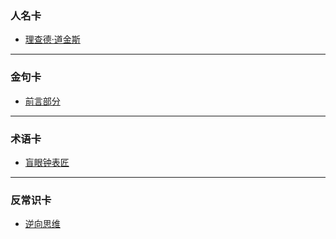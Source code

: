 ### 人名卡
 - [理查德·道金斯](https://github.com/weihaisheng/ReadingCard/blob/master/20170113-SeekingWisdom/cP-richardDawkins.md)

---
### 金句卡
 - [前言部分](https://github.com/weihaisheng/ReadingCard/blob/master/20170113-SeekingWisdom/cR-preface.md)
 
---
### 术语卡
- [盲眼钟表匠](https://github.com/weihaisheng/ReadingCard/blob/master/20170113-SeekingWisdom/cT-theBlindWatchmaker.md)

---
### 反常识卡
- [逆向思维](https://github.com/weihaisheng/ReadingCard/blob/master/20170113-SeekingWisdom/cN-reverseThinking.md)
 


